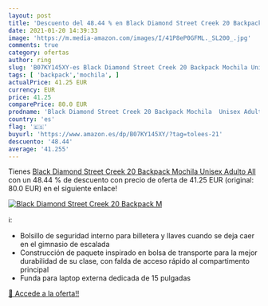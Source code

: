 ```yaml
---
layout: post
title: 'Descuento del 48.44 % en Black Diamond Street Creek 20 Backpack M'
date: 2021-01-20 14:39:33
image: 'https://m.media-amazon.com/images/I/41P8eP0GFML._SL200_.jpg'
comments: true
category: ofertas
author: ring
slug: 'B07KY145XY-es Black Diamond Street Creek 20 Backpack Mochila Unisex...'
tags: [ 'backpack','mochila', ]
actualPrice: 41.25 EUR
currency: EUR
price: 41.25
comparePrice: 80.0 EUR
prodname: 'Black Diamond Street Creek 20 Backpack Mochila  Unisex Adulto  All'
country: 'es'
flag: '🇪🇸'
buyurl: 'https://www.amazon.es/dp/B07KY145XY/?tag=tolees-21'
descuento: '48.44'
average: '41.255'
---
```


Tienes [Black Diamond Street Creek 20 Backpack Mochila  Unisex Adulto  All](https://www.amazon.es/dp/B07KY145XY/?tag=tolees-21) con un 48.44 % de descuento con precio de oferta de 41.25 EUR (original: 80.0 EUR) en el siguiente enlace!

[![Black Diamond Street Creek 20 Backpack M](https://m.media-amazon.com/images/I/41P8eP0GFML._SL200_.jpg)](https://www.amazon.es/dp/B07KY145XY/?tag=tolees-21)

ℹ️:

- Bolsillo de seguridad interno para billetera y llaves cuando se deja caer en el gimnasio de escalada
- Construcción de paquete inspirado en bolsa de transporte para la mejor durabilidad de su clase, con falda de acceso rápido al compartimento principal
- Funda para laptop externa dedicada de 15 pulgadas

[🛒 Accede a la oferta!!](https://www.amazon.es/dp/B07KY145XY/?tag=tolees-21)
